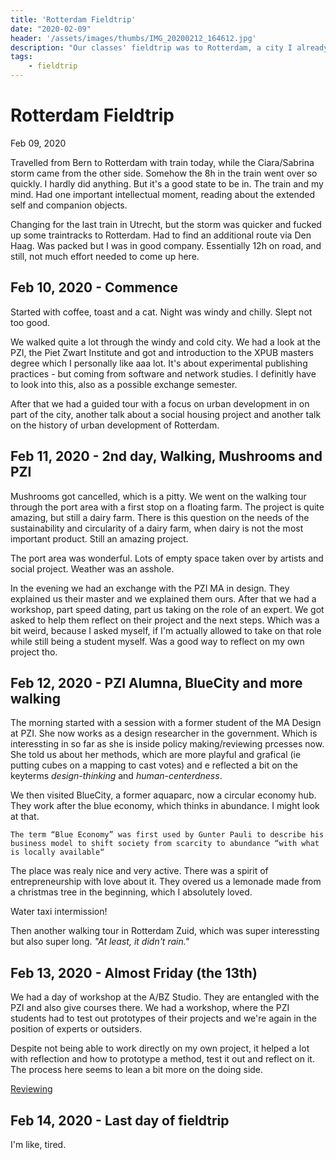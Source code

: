 ```yaml
---
title: 'Rotterdam Fieldtrip'
date: "2020-02-09"
header: '/assets/images/thumbs/IMG_20200212_164612.jpg'
description: "Our classes' fieldtrip was to Rotterdam, a city I already visited once and fell in love a bit. Rotterdam is gritty but welcoming and teeming with creative energy."
tags:
    - fieldtrip
---
```

# Rotterdam Fieldtrip
Feb 09, 2020

Travelled from Bern to Rotterdam with train today, while the Ciara/Sabrina storm came from the other side. Somehow the 8h in the train went over so quickly. I hardly did anything. But it's a good state to be in. The train and my mind. Had one important intellectual moment, reading about the extended self and companion objects.

Changing for the last train in Utrecht, but the storm was quicker and fucked up some traintracks to Rotterdam. Had to find an additional route via Den Haag. Was packed but I was in good company. Essentially 12h on road, and still, not much effort needed to come up here.

## Feb 10, 2020 - Commence

Started with coffee, toast and a cat. Night was windy and chilly. Slept not too good.

We walked quite a lot through the windy and cold city. We had a look at the PZI, the Piet Zwart Institute and got and introduction to the XPUB masters degree which I personally like aaa lot. It's about experimental publishing practices - but coming from software and network studies. I definitly have to look into this, also as a possible exchange semester.

After that we had a guided tour with a focus on urban development in on part of the city, another talk about a social housing project and another talk on the history of urban development of Rotterdam.

## Feb 11, 2020 - 2nd day, Walking, Mushrooms and PZI

Mushrooms got cancelled, which is a pitty. We went on the walking tour through the port area with a first stop on a floating farm. The project is quite amazing, but still a dairy farm. There is this question on the needs of the sustainability and circularity of a dairy farm, when dairy is not the most important product. Still an amazing project.

The port area was wonderful. Lots of empty space taken over by artists and social project. Weather was an asshole.

In the evening we had an exchange with the PZI MA in design. They explained us their master and we explained them ours. After that we had a workshop, part speed dating, part us taking on the role of an expert. We got asked to help them reflect on their project and the next steps. Which was a bit weird, because I asked myself, if I'm actually allowed to take on that role while still being a student myself. Was a good way to reflect on my own project tho.

## Feb 12, 2020 - PZI Alumna, BlueCity and more walking

The morning started with a session with a former student of the MA Design at PZI. She now works as a design researcher in the government. Which is interessting in so far as she is inside policy making/reviewing prcesses now. She told us about her methods, which are more playful and grafical (ie putting cubes on a mapping to cast votes) and e reflected a bit on the keyterms _design-thinking_ and _human-centerdness_.

We then visited BlueCity, a former aquaparc, now a circular economy hub. They work after the blue economy, which thinks in abundance. I might look at that.

    The term “Blue Economy” was first used by Gunter Pauli to describe his business model to shift society from scarcity to abundance “with what is locally available“
    
The place was realy nice and very active. There was a spirit of entrepreneurship with love about it. They overed us a lemonade made from a christmas tree in the beginning, which I absolutely loved.

Water taxi intermission!

Then another walking tour in Rotterdam Zuid, which was super interessting but also super long. _"At least, it didn't rain."_

## Feb 13, 2020 - Almost Friday (the 13th)

We had a day of workshop at the A/BZ Studio. They are entangled with the PZI and also give courses there. We had a workshop, where the PZI students had to test out prototypes of their projects and we're again in the position of experts or outsiders.

Despite not being able to work directly on my own project, it helped a lot with reflection and how to prototype a method, test it out and reflect on it. The process here seems to lean a bit more on the doing side.

[Reviewing](IMG_20200212_164612.jpg)

## Feb 14, 2020 - Last day of fieldtrip
I'm like, tired.
